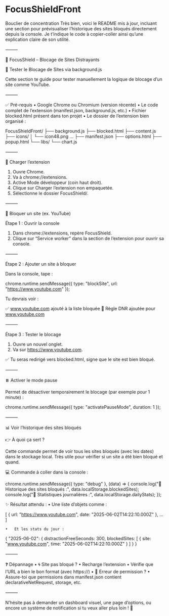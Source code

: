 # FocusShieldFront
Bouclier de concentration
Très bien, voici le README mis à jour, incluant une section pour prévisualiser l’historique des sites bloqués directement depuis la console. Je t’indique le code à copier-coller ainsi qu’une explication claire de son utilité.

⸻

📕 FocusShield – Blocage de Sites Distrayants

🧪 Tester le Blocage de Sites via background.js

Cette section te guide pour tester manuellement la logique de blocage d’un site comme YouTube.

⸻

✅ Pré-requis
•	Google Chrome ou Chromium (version récente)
•	Le code complet de l’extension (manifest.json, background.js, etc.)
•	Fichier blocked.html présent dans ton projet
•	Le dossier de l’extension bien organisé :

FocusShieldFront/
├── background.js
├── blocked.html
├── content.js
├── icons/
│   └── icon48.png ...
├── manifest.json
├── options.html
├── popup.html
└── libs/
└── chart.js


⸻

🚀 Charger l’extension
1.	Ouvre Chrome.
2.	Va à chrome://extensions.
3.	Active Mode développeur (coin haut droit).
4.	Clique sur Charger l’extension non empaquetée.
5.	Sélectionne le dossier FocusShield/.

⸻

🔎 Bloquer un site (ex. YouTube)

Étape 1 : Ouvrir la console
1.	Dans chrome://extensions, repère FocusShield.
2.	Clique sur “Service worker” dans la section de l’extension pour ouvrir sa console.

⸻

Étape 2 : Ajouter un site à bloquer

Dans la console, tape :

chrome.runtime.sendMessage({
type: "blockSite",
url: "https://www.youtube.com"
});

Tu devrais voir :

✅ www.youtube.com ajouté à la liste bloquée
🚫 Règle DNR ajoutée pour www.youtube.com

⸻

Étape 3 : Tester le blocage
1.	Ouvre un nouvel onglet.
2.	Va sur https://www.youtube.com.

✅ Tu seras redirigé vers blocked.html, signe que le site est bien bloqué.

⸻

⏸️ Activer le mode pause

Permet de désactiver temporairement le blocage (par exemple pour 1 minute) :

chrome.runtime.sendMessage({
type: "activatePauseMode",
duration: 1
});

⸻

📊 Voir l’historique des sites bloqués

👉 À quoi ça sert ?

Cette commande permet de voir tous les sites bloqués (avec les dates) dans le stockage local. Très utile pour vérifier si un site a été bien bloqué et quand.

💻 Commande à coller dans la console :

chrome.runtime.sendMessage({ type: "debug" }, (data) => {
console.log("🧠 Historique des sites bloqués :", data.localStorage.blockedSites);
console.log("📆 Statistiques journalières :", data.localStorage.dailyStats);
});

✨ Résultat attendu :
•	Une liste d’objets comme :

[
{ url: "https://www.youtube.com", date: "2025-06-02T14:22:10.000Z" },
...
]

	•	Et les stats du jour :

{
"2025-06-02": {
distractionFreeSeconds: 300,
blockedSites: [
{ site: "www.youtube.com", time: "2025-06-02T14:22:10.000Z" }
]
}
}


⸻

❓ Dépannage
•	🌀 Site pas bloqué ?
•	Recharge l’extension
•	Vérifie que l’URL a bien le bon format (avec https://)
•	🔐 Erreur de permission ?
•	Assure-toi que permissions dans manifest.json contient declarativeNetRequest, storage, etc.

⸻

N’hésite pas à demander un dashboard visuel, une page d’options, ou encore un système de notification si tu veux aller plus loin ! 🚀